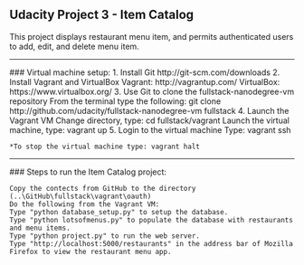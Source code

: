 ## Udacity Project 3 - Item Catalog

This project displays restaurant menu item, and permits authenticated users
to add, edit, and delete menu item.

<hr>
### Virtual machine setup:
	1. Install Git
		http://git-scm.com/downloads	
	2. Install Vagrant and VirtualBox
		Vagrant:    http://vagrantup.com/
		VirtualBox: https://www.virtualbox.org/
	3. Use Git to clone the fullstack-nanodegree-vm repository
		From the terminal type the following:
		git clone http://github.com/udacity/fullstack-nanodegree-vm fullstack
	4. Launch the Vagrant VM
		Change directory, type: cd fullstack/vagrant
		Launch the virtual machine, type: vagrant up 
	5. Login to the virtual machine
		Type: vagrant ssh 

	*To stop the virtual machine type: vagrant halt
<hr>
### Steps to run the Item Catalog project:

	Copy the contects from GitHub to the directory (..\GitHub\fullstack\vagrant\oauth)
	Do the following from the Vagrant VM:
	Type "python database_setup.py" to setup the database.
	Type "python lotsofmenus.py" to populate the database with restaurants and menu items. 
	Type "python project.py" to run the web server. 
	Type "http://localhost:5000/restaurants" in the address bar of Mozilla Firefox to view the restaurant menu app.  

	
